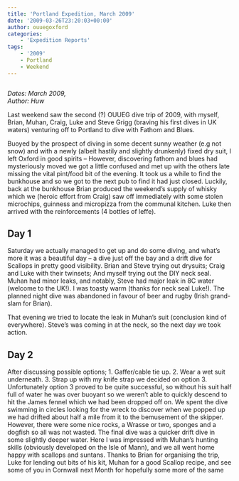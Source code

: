 ```yaml
---
title: 'Portland Expedition, March 2009'
date: '2009-03-26T23:20:03+00:00'
author: ouuegoxford
categories:
    - 'Expedition Reports'
tags:
    - '2009'
    - Portland
    - Weekend
---
```


![]()

*Dates: March 2009,*   
*Author: Huw*

Last weekend saw the second (?) OUUEG dive trip of 2009, with myself, Brian, Muhan, Craig, Luke and Steve Grigg (braving his first dives in UK waters) venturing off to Portland to dive with Fathom and Blues.

Buoyed by the prospect of diving in some decent sunny weather (e.g not snow) and with a newly (albeit hastily and slightly drunkenly) fixed dry suit, I left Oxford in good spirits – However, discovering fathom and blues had mysteriously moved we got a little confused and met up with the others late missing the vital pint/food bit of the evening. It took us a while to find the bunkhouse and so we got to the next pub to find it had just closed. Luckily, back at the bunkhouse Brian produced the weekend’s supply of whisky which we (heroic effort from Craig) saw off immediately with some stolen microchips, guinness and micropizza from the communal kitchen. Luke then arrived with the reinforcements (4 bottles of leffe).

## **Day 1**

Saturday we actually managed to get up and do some diving, and what’s more it was a beautiful day – a dive just off the bay and a drift dive for Scallops in pretty good visibility. Brian and Steve trying out drysuits; Craig and Luke with their twinsets; And myself trying out the DIY neck seal. Muhan had minor leaks, and notably, Steve had major leak in 8C water (welcome to the UK!). I was toasty warm (thanks for neck seal Luke!). The planned night dive was abandoned in favour of beer and rugby (Irish grand-slam for Brian).

That evening we tried to locate the leak in Muhan’s suit (conclusion kind of everywhere). Steve’s was coming in at the neck, so the next day we took action.

## **Day 2**

After discussing possible options; 1. Gaffer/cable tie up. 2. Wear a wet suit underneath. 3. Strap up with my knife strap we decided on option 3. Unfortunately option 3 proved to be quite successful, so without his suit half full of water he was over buoyant so we weren’t able to quickly descend to hit the James fennel which we had been dropped off on. We spent the dive swimming in circles looking for the wreck to discover when we popped up we had drifted about half a mile from it to the bemusement of the skipper. However, there were some nice rocks, a Wrasse or two, sponges and a dogfish so all was not wasted. The final dive was a quicker drift dive in some slightly deeper water. Here I was impressed with Muhan’s hunting skills (obviously developed on the Isle of Mann), and we all went home happy with scallops and suntans. Thanks to Brian for organising the trip, Luke for lending out bits of his kit, Muhan for a good Scallop recipe, and see some of you in Cornwall next Month for hopefully some more of the same
